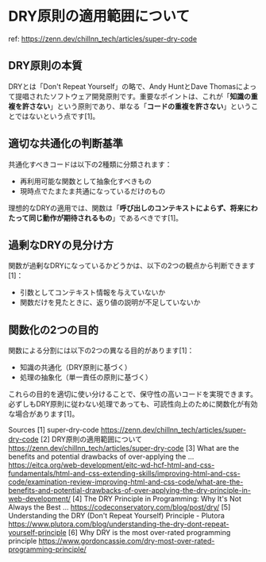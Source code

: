 # DRY原則の適用範囲について

ref: <https://zenn.dev/chillnn_tech/articles/super-dry-code>

## DRY原則の本質

DRYとは「Don't Repeat Yourself」の略で、Andy HuntとDave Thomasによって提唱されたソフトウェア開発原則です。重要なポイントは、これが「**知識の重複を許さない**」という原則であり、単なる「**コードの重複を許さない**」ということではないという点です[1]。

## 適切な共通化の判断基準

共通化すべきコードは以下の2種類に分類されます：

- 再利用可能な関数として抽象化すべきもの
- 現時点でたまたま共通になっているだけのもの

理想的なDRYの適用では、関数は「**呼び出しのコンテキストによらず、将来にわたって同じ動作が期待されるもの**」であるべきです[1]。

## 過剰なDRYの見分け方

関数が過剰なDRYになっているかどうかは、以下の2つの観点から判断できます[1]：

- 引数としてコンテキスト情報を与えていないか
- 関数だけを見たときに、返り値の説明が不足していないか

## 関数化の2つの目的

関数による分割には以下の2つの異なる目的があります[1]：

- 知識の共通化（DRY原則に基づく）
- 処理の抽象化（単一責任の原則に基づく）

これらの目的を適切に使い分けることで、保守性の高いコードを実現できます。必ずしもDRY原則に従わない処理であっても、可読性向上のために関数化が有効な場合があります[1]。

Sources
[1] super-dry-code <https://zenn.dev/chillnn_tech/articles/super-dry-code>
[2] DRY原則の適用範囲について <https://zenn.dev/chillnn_tech/articles/super-dry-code>
[3] What are the benefits and potential drawbacks of over-applying the ... <https://eitca.org/web-development/eitc-wd-hcf-html-and-css-fundamentals/html-and-css-extending-skills/improving-html-and-css-code/examination-review-improving-html-and-css-code/what-are-the-benefits-and-potential-drawbacks-of-over-applying-the-dry-principle-in-web-development/>
[4] The DRY Principle in Programming: Why It's Not Always the Best ... <https://codeconservatory.com/blog/post/dry/>
[5] Understanding the DRY (Don't Repeat Yourself) Principle - Plutora <https://www.plutora.com/blog/understanding-the-dry-dont-repeat-yourself-principle>
[6] Why DRY is the most over-rated programming principle <https://www.gordoncassie.com/dry-most-over-rated-programming-principle/>
